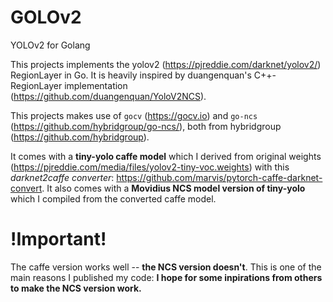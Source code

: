 # GOLOv2
YOLOv2 for Golang

This projects implements the yolov2 (https://pjreddie.com/darknet/yolov2/) RegionLayer in Go. It is heavily inspired by duangenquan's C++-RegionLayer implementation (https://github.com/duangenquan/YoloV2NCS).

This projects makes use of `gocv` (https://gocv.io) and `go-ncs` (https://github.com/hybridgroup/go-ncs/), both from hybridgroup (https://github.com/hybridgroup).

It comes with a **tiny-yolo caffe model** which I derived from original weights (https://pjreddie.com/media/files/yolov2-tiny-voc.weights) with this *darknet2caffe converter*: https://github.com/marvis/pytorch-caffe-darknet-convert. It also comes with a **Movidius NCS model version of tiny-yolo** which I compiled from the converted caffe model.


# !Important!
The caffe version works well -- **the NCS version doesn't**. This is one of the main reasons I published my code: **I hope for some inpirations from others to make the NCS version work.**
